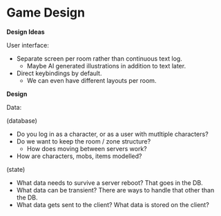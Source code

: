 # Game Design

**Design Ideas**

User interface: 

 - Separate screen per room rather than continuous text log.
   - Maybe AI generated illustrations in addition to text later.
 - Direct keybindings by default.
   - We can even have different layouts per room.

**Design**

Data:

(database)

- Do you log in as a character, or as a user with mutltiple characters?
- Do we want to keep the room / zone structure?
  - How does moving between servers work?
- How are characters, mobs, items modelled?

(state)

- What data needs to survive a server reboot? That goes in the DB.
- What data can be transient? There are ways to handle that other
  than the DB.
- What data gets sent to the client? What data is stored on the client?



